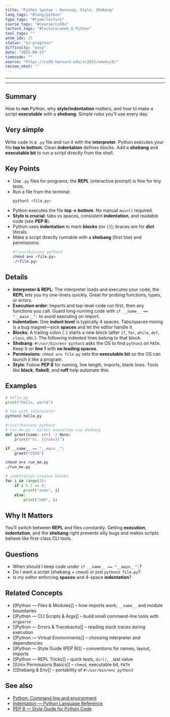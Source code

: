 ```yaml
---
title: "Python Syntax — Running, Style, Shebang"
lang_tags: "#lang/python"
type_tags: "#type/lecture"
course_tags: "#course/cs50x"
lecture_tags: "#lecture/week_6_Python"
tool_tags: ""
atom_idx: 25
status: "in-progress"
difficulty: "easy"
date: "2025-09-23"
timecode: ""
source: "https://cs50.harvard.edu/x/2025/weeks/6/"
review_next: ""
---
```


---

---

## Summary
How to **run** Python, why **style/indentation** matters, and how to make a script **executable** with a **shebang**. Simple rules you’ll use every day.

## Very simple
Write code in a `.py` file and run it with the **interpreter**. Python executes your file **top to bottom**. Clean **indentation** defines blocks. Add a **shebang** and **executable bit** to run a script directly from the shell.

## Key Points
- Use `.py` files for programs; the **REPL** (interactive prompt) is fine for tiny tests.
- Run a file from the terminal:
  ```bash
  python3 <file.py>
  ```
- Python executes the file **top → bottom**. No manual `main()` required.
- **Style is crucial**: tabs vs spaces, consistent **indentation**, and readable code (see **PEP 8**).
- Python uses **indentation** to mark **blocks** (no `{}`); braces are for **dict** literals.
- Make a script directly runnable with a **shebang** (first line) and permissions:
  ```bash
  #!/usr/bin/env python3
  chmod a+x <file.py>
  ./<file.py>
  ```

## Details
- **Interpreter & REPL**: The interpreter loads and executes your code; the **REPL** lets you try one-liners quickly. Great for probing functions, types, or errors.
- **Execution order**: Imports and top-level code run first, then any functions you call. Guard long-running code with `if __name__ == "__main__":` to avoid executing on import.
- **Indentation**: One **indent level** is typically 4 spaces. Tabs/spaces mixing is a bug magnet—pick **spaces** and let the editor handle it.
- **Blocks**: A trailing colon (`:`) starts a new block (after `if`, `for`, `while`, `def`, `class`, etc.). The following indented lines belong to that block.
- **Shebang**: `#!/usr/bin/env python3` asks the OS to find `python3` on `PATH`. Keep it on **line 1** with **no leading spaces**.
- **Permissions**: `chmod a+x file.py` sets the **executable bit** so the OS can launch it like a program.
- **Style**: Follow **PEP 8** for naming, line length, imports, blank lines. Tools like **black**, **flake8**, and **ruff** help automate this.

## Examples
```python
# hello.py
print("hello, world")
```

```bash
# run with interpreter
python3 hello.py
```

```python
#!/usr/bin/env python3
# run_me.py — direct execution via shebang
def greet(name: str) -> None:
    print(f"hi, {{name}}")

if __name__ == "__main__":
    greet("CS50")
```
```bash
chmod a+x run_me.py
./run_me.py
```

```python
# indentation creates blocks
for i in range(3):
    if i % 2 == 0:
        print("even", i)
    else:
        print("odd", i)
```

## Why It Matters
You’ll switch between **REPL** and files constantly. Getting **execution**, **indentation**, and the **shebang** right prevents silly bugs and makes scripts behave like first-class CLI tools.

## Questions
- When should I keep code under `if __name__ == "__main__":`?
- Do I want a script (shebang + `chmod`) or just `python3 file.py`?
- Is my editor enforcing **spaces** and 4-space **indentation**?

## Related Concepts
- [[Python — Files & Modules]] – how imports work; `__name__` and module boundaries
- [[Python — CLI Scripts & Args]] – build small command-line tools with `argparse`
- [[Python — Errors & Tracebacks]] – reading stack traces during execution
- [[Python — Virtual Environments]] – choosing interpreter and dependencies
- [[Python — Style Guide (PEP 8)]] – conventions for names, layout, imports
- [[Python — REPL Tricks]] – quick tests, `dir()`, `_` last value
- [[Unix Permissions Basics]] – `chmod`, executable bit, `PATH`
- [[Shebang & Env]] – portability of `#!/usr/bin/env python3`

## See also
- [Python: Command line and environment](https://docs.python.org/3/using/cmdline.html)
- [Indentation — Python Language Reference](https://docs.python.org/3/reference/lexical_analysis.html#indentation)
- [PEP 8 — Style Guide for Python Code](https://peps.python.org/pep-0008/)
